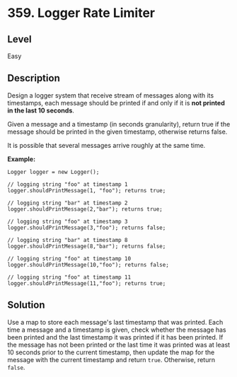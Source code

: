 # 359. Logger Rate Limiter
## Level
Easy

## Description
Design a logger system that receive stream of messages along with its timestamps, each message should be printed if and only if it is **not printed in the last 10 seconds**.

Given a message and a timestamp (in seconds granularity), return true if the message should be printed in the given timestamp, otherwise returns false.

It is possible that several messages arrive roughly at the same time.

**Example:**
```
Logger logger = new Logger();

// logging string "foo" at timestamp 1
logger.shouldPrintMessage(1, "foo"); returns true; 

// logging string "bar" at timestamp 2
logger.shouldPrintMessage(2,"bar"); returns true;

// logging string "foo" at timestamp 3
logger.shouldPrintMessage(3,"foo"); returns false;

// logging string "bar" at timestamp 8
logger.shouldPrintMessage(8,"bar"); returns false;

// logging string "foo" at timestamp 10
logger.shouldPrintMessage(10,"foo"); returns false;

// logging string "foo" at timestamp 11
logger.shouldPrintMessage(11,"foo"); returns true;
```

## Solution
Use a map to store each message's last timestamp that was printed. Each time a message and a timestamp is given, check whether the message has been printed and the last timestamp it was printed if it has been printed. If the message has not been printed or the last time it was printed was at least 10 seconds prior to the current timestamp, then update the map for the message with the current timestamp and return `true`. Otherwise, return `false`.
